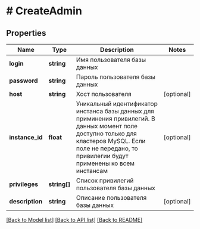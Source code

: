 # # CreateAdmin

## Properties

Name | Type | Description | Notes
------------ | ------------- | ------------- | -------------
**login** | **string** | Имя пользователя базы данных |
**password** | **string** | Пароль пользователя базы данных |
**host** | **string** | Хост пользователя | [optional]
**instance_id** | **float** | Уникальный идентификатор инстанса базы данных для приминения привилегий. В данных момент поле доступно только для кластеров MySQL. Если поле не передано, то привилегии будут применены ко всем инстансам | [optional]
**privileges** | **string[]** | Список привилегий пользователя базы данных |
**description** | **string** | Описание пользователя базы данных | [optional]

[[Back to Model list]](../../README.md#models) [[Back to API list]](../../README.md#endpoints) [[Back to README]](../../README.md)
